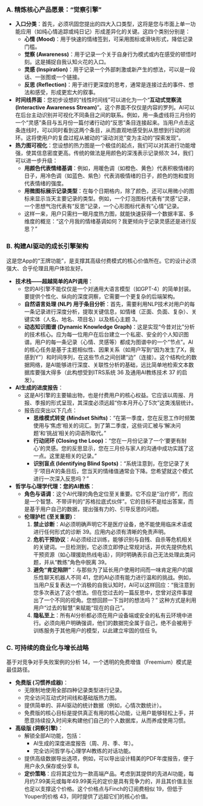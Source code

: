 ### **A. 精炼核心产品愿景：“觉察引擎”**

* **入口分类**：首先，必须巩固您提出的四大入口类型，这将是您与市面上单一功能应用（如纯心情追踪或纯日记）形成差异化的关键。这四个类别分别是：  
  * **心情 (Mood)**：用于快速的情绪签到，可采用图标或滑块形式，降低记录门槛。  
  * **觉察 (Awareness)**：用于记录一个关于自身行为模式或内在感受的顿悟时刻。这是捕捉自我认知火花的入口。  
  * **灵感 (Inspiration)**：用于记录一个外部刺激或新产生的想法，可以是一段话、一张图或一个链接。  
  * **反思 (Reflection)**：用于进行更深度的思考，通常是连接过去的事件、想法和感受，形成更宏大的叙事。  
* **时间线界面**：您初步设想的“线性时间线”可以进化为一个“**互动式觉察流 (Interactive Awareness Stream)**”。这个界面不仅仅是内容的罗列。AI可以在后台主动识别并可视化不同条目之间的联系。例如，用一条虚线将三月份的一个“灵感”条目与五月份一篇付诸行动的“反思”条目连接起来。当用户点击这条连线时，可以同时看到这两个条目，从而直观地感受到从思想到行动的闭环。这将使用户的复盘过程从被动的“滚动浏览”变为主动的“探索发现”。  
* **热力图可视化**：您设想的热力图是一个极佳的起点，我们可以对其进行功能增强，使其信息密度更高。传统的做法是用颜色的深浅表示记录频次 34，我们可以进一步升级：  
  * **用颜色代表情绪基调**：例如，用暖色调（如橙色、黄色）代表积极情绪的日子，用冷色调（如蓝色、紫色）代表消极情绪的日子，颜色的饱和度则代表情绪的强度。  
  * **用微图标展示记录类型**：在每个日期格内，除了颜色，还可以用微小的图标来显示当天主要记录的类型。例如，一个灯泡图标代表有“灵感”记录，一个思想气泡代表有“反思”记录，一个心形图标代表有“心情”记录。  
  * 这样一来，用户只需扫一眼月度热力图，就能快速获得一个数据丰富、多维度的概览：“这个月我的情绪基调如何？我更倾向于记录灵感还是进行反思？”

### **B. 构建AI驱动的成长引擎架构**

这是您App的“王牌功能”，是支撑其高级付费模式的核心价值所在。它的设计必须强大、合乎伦理且用户体验友好。

* **技术栈——超越简单的API调用**：  
  * 您的AI引擎不能仅仅是一个对通用大语言模型（如GPT-4）的简单封装。要提供个性化、纵向的深度洞察，它需要一个更复杂的后端架构。  
  * **自然语言处理 (NLP) 用于条目分析**：首先，需要利用NLP技术对用户的每一条记录进行深度分析，提取关键信息，如情绪（正面、负面、复杂）、关键实体（人名、地名、项目名）以及核心主题 3。  
  * **动态知识图谱 (Dynamic Knowledge Graph)**：这是实现“今昔对比”分析的技术核心。应为每一位用户在后台建立一个私密、安全的个人知识图谱。用户的每一条记录（心情、灵感等）都成为图谱中的一个“节点”。AI的核心任务是基于主题相似性、因果关系（如用户写到“因为发生了X，我感到Y”）和时间序列，在这些节点之间创建“边”（连接）。这个结构化的数据网络，是AI能够进行深度、关联性分析的基础，远比简单地检索文本数据库要强大得多（此构想受到ITRS系统 36 及通用AI教练技术 37 的启发）。  
* **AI生成的进度报告**：  
  * 这是AI引擎的主要输出物，也是付费用户的核心权益。它应该以周报、月报、季报的形式呈现，其深度必须远超“你本月开心了5次”这类浅层统计。  
  * 报告应突出以下几点：  
    * **思维模式转变 (Mindset Shifts)**：“在第一季度，您在反思工作时频繁使用与‘焦虑’相关的词汇。到了第二季度，这些词汇被与‘解决问题’和‘挑战’相关的词语所取代。”  
    * **行动闭环 (Closing the Loop)**：“您在一月份记录了一个‘要更有耐心’的灵感。您的反思显示，您在三月份与家人的沟通中成功实践了这一点。这里是相关的记录。”  
    * **识别盲点 (Identifying Blind Spots)**：“系统注意到，在您记录了关于‘项目A’的条目后，您当天的情绪值通常会下降。您希望就这个模式进行一次深入反思吗？”  
* **哲学与心理学代理：您的AI教练**：  
  * **角色与语调**：这个AI代理的角色定位至关重要。它不应是“治疗师”，而应是一个智慧、不带评判的“苏格拉底式伙伴”。它的目标不是给出答案，而是基于用户自己的数据，提出强有力的、引导反思的问题。  
  * **伦理护栏 (至关重要)**：  
    1. **禁止诊断**：AI必须明确声明它不是医疗设备，绝不能使用临床术语或进行任何形式的诊断 39。应用内必须有清晰的免责声明。  
    2. **危机干预协议**：AI必须经过训练，能够识别与自残、自杀等危机相关的关键词。一旦检测到，它必须立即停止常规对话，并优先提供危机干预资源（如心理援助热线电话），同时明确表示自己无法处理此类问题，并从“教练”角色中脱离 39。  
    3. **避免“肯定陷阱”**：与那些为了延长用户使用时间而一味肯定用户的娱乐性聊天机器人不同 41，您的AI必须有能力进行温和的挑战。例如，当用户反复表达一个消极的自我认知时，AI可以这样回应：“我注意到您多次表达了这个想法。但在您过去的一篇反思中，您曾对这件事提出了一个不同的视角。您想回顾一下当时的想法吗？” 这种方式是利用用户“过去的智慧”来赋能“现在的自己”。  
    4. **隐私至上**：所有AI分析都必须在用户设备端或安全的私有云环境中进行。必须向用户明确强调，他们的数据完全属于自己，绝不会被用于训练服务于其他用户的模型，以此建立牢固的信任 9。

### **C. 可持续的商业化与增长战略**

基于对竞争对手失败案例的分析 14，一个透明的免费增值（Freemium）模式是最佳路径。

* **免费版 (习惯养成器)**：  
  * 无限制地使用全部四种记录类型进行记录。  
  * 完全访问互动式时间线和基础版热力图。  
  * 提供简单的、非AI驱动的统计数据（例如，心情次数统计）。  
  * 免费版的核心目标是提供真正有用的核心功能，让用户能够轻松上手，并愿意持续投入时间来构建他们自己的个人数据库，从而养成使用习惯。  
* **高级版 (洞察引擎)**：  
  * 解锁全部AI功能，包括：  
    * AI生成的深度进度报告（周、月、季、年）。  
    * 完全访问哲学与心理学AI教练的对话功能。  
  * 提供高级数据导出选项，例如，可以导出设计精美的PDF年度报告，便于用户永久保存或分享 8。  
  * **定价策略**：应将其定位为一款高端产品。考虑到其提供的先进AI功能，每月约7.99美元或每年49.99美元的定价是具有竞争力的，并且其价值主张也足以支撑这个价格。这个价格点与Finch的订阅费相似 19，但低于Youper的价格 43，同时提供了远超它们的核心价值。